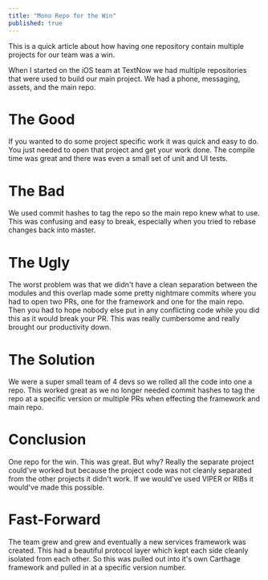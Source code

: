 ```yaml
---
title: "Mono Repo for the Win"
published: true
---
```


This is a quick article about how having one repository contain multiple projects for our team was a win.

When I started on the iOS team at TextNow we had multiple repositories that were used to build our main project. We had a phone, messaging, assets, and the main repo.

# The Good

If you wanted to do some project specific work it was quick and easy to do. You just needed to open that project and get your work done. The compile time was great and there was even a small set of unit and UI tests.

# The Bad

We used commit hashes to tag the repo so the main repo knew what to use. This was confusing and easy to break, especially when you tried to rebase changes back into master.

# The Ugly

The worst problem was that we didn't have a clean separation between the modules and this overlap made some pretty nightmare commits where you had to open two PRs, one for the framework and one for the main repo. Then you had to hope nobody else put in any conflicting code while you did this as it would break your PR. This was really cumbersome and really brought our productivity down.

# The Solution

We were a super small team of 4 devs so we rolled all the code into one a repo. This worked great as we no longer needed commit hashes to tag the repo at a specific version or multiple PRs when effecting the framework and main repo.

# Conclusion

One repo for the win. This was great. But why? Really the separate project could've worked but because the project code was not cleanly separated from the other projects it didn't work. If we would've used VIPER or RIBs it would've made this possible.

# Fast-Forward

The team grew and grew and eventually a new services framework was created. This had a beautiful protocol layer which kept each side cleanly isolated from each other. So this was pulled out into it's own Carthage framework and pulled in at a specific version number.

